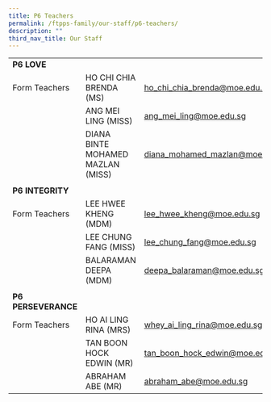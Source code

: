 ```yaml
---
title: P6 Teachers
permalink: /ftpps-family/our-staff/p6-teachers/
description: ""
third_nav_title: Our Staff
---
```

|  |  |  |
|---|---|---|
| **P6 LOVE** |  |  |
|  Form Teachers |  HO CHI CHIA BRENDA (MS) |  [ho_chi_chia_brenda@moe.edu.sg](mailto:ho_chi_chia_brenda@moe.edu.sg) |
|   |  ANG MEI LING (MISS) |  [ang_mei_ling@moe.edu.sg](mailto:ang_mei_ling@moe.edu.sg) |
|  |  DIANA BINTE MOHAMED MAZLAN (MISS) |  [diana_mohamed_mazlan@moe.edu.sg](mailto:diana_mohamed_mazlan@moe.edu.sg) |
|  |  |  |
| **P6 INTEGRITY** |  |  |
|  Form Teachers |  LEE HWEE KHENG (MDM) |  [lee_hwee_kheng@moe.edu.sg](mailto:lee_hwee_kheng@moe.edu.sg) |
|   |  LEE CHUNG FANG (MISS) |  [lee_chung_fang@moe.edu.sg](mailto:lee_chung_fang@moe.edu.sg) |
|   |  BALARAMAN DEEPA (MDM)  |  [deepa_balaraman@moe.edu.sg](mailto:deepa_balaraman@moe.edu.sg)  |
|   |   |   |
| **P6 PERSEVERANCE** |  |  |
|  Form Teachers |  HO AI LING RINA (MRS) |  [whey_ai_ling_rina@moe.edu.sg](mailto:whey_ai_ling_rina@moe.edu.sg) |
|   |  TAN BOON HOCK EDWIN (MR) |  [tan_boon_hock_edwin@moe.edu.sg](mailto:tan_boon_hock_edwin@moe.edu.sg) |
|   | ABRAHAM ABE (MR) | [abraham_abe@moe.edu.sg](mailto:abraham_abe@moe.edu.sg) |